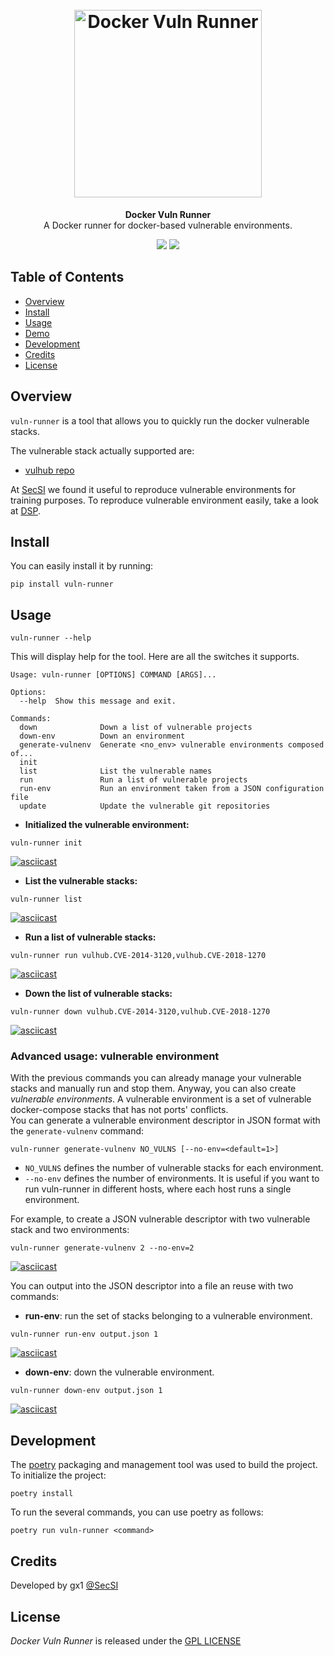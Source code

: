 <h1 align="center">
  <br>
    <img src="https://raw.githubusercontent.com/cyberscsi/docker-vuln-runner/main/logo.png" alt= "Docker Vuln Runner" width="300px">
</h1>
<p align="center">
    <b>Docker Vuln Runner</b> <br />
    A Docker runner for docker-based vulnerable environments. 
<p>
<p align="center">
  <a href="https://github.com/cybersecsi/docker-vuln-runner/blob/main/README.md"><img src="https://img.shields.io/badge/Documentation-complete-green.svg?style=flat"></a>
  <a href="https://github.com/cybersecsi/docker-vuln-runner/blob/main/LICENSE.md"><img src="https://img.shields.io/badge/License-GNU%20GPL-blue"></a>
</p>

## Table of Contents
- [Overview](#overview)
- [Install](#install)
- [Usage](#usage)
- [Demo](#demo)
- [Development](#development)
- [Credits](#credits)
- [License](#license)

## Overview
``vuln-runner``  is a tool that allows you to quickly run the docker vulnerable stacks. 

The vulnerable stack actually supported are: 
* [vulhub repo](https://github.com/vulhub/vulhub)

At [SecSI](https://secsi.io) we found it useful to reproduce vulnerable environments for training purposes. To reproduce vulnerable environment easily, take a look at [DSP](https://secsi.io/docker-security-playground/).

## Install
You can easily install it by running:
```
pip install vuln-runner
```

## Usage
```
vuln-runner --help
```

This will display help for the tool. Here are all the switches it supports.

```
Usage: vuln-runner [OPTIONS] COMMAND [ARGS]...

Options:
  --help  Show this message and exit.

Commands:
  down              Down a list of vulnerable projects
  down-env          Down an environment
  generate-vulnenv  Generate <no_env> vulnerable environments composed of...
  init
  list              List the vulnerable names
  run               Run a list of vulnerable projects
  run-env           Run an environment taken from a JSON configuration file
  update            Update the vulnerable git repositories

```

* **Initialized the vulnerable environment:**  
```
vuln-runner init
```

[![asciicast](https://asciinema.org/a/nYJEd62OzL3WLUuigyjeChLIE.svg)](https://asciinema.org/a/nYJEd62OzL3WLUuigyjeChLIE)


* **List the vulnerable stacks:**
```
vuln-runner list
```  


[![asciicast](https://asciinema.org/a/raziKJLlR6vWSbiIwY1w8kqaq.svg)](https://asciinema.org/a/raziKJLlR6vWSbiIwY1w8kqaq)  

* **Run a list of vulnerable stacks:**

```
vuln-runner run vulhub.CVE-2014-3120,vulhub.CVE-2018-1270
```

[![asciicast](https://asciinema.org/a/wIOCYSrD9o5ZE6NmuCWLTTD8A.svg)](https://asciinema.org/a/wIOCYSrD9o5ZE6NmuCWLTTD8A)  


* **Down the list of vulnerable stacks:**
```
vuln-runner down vulhub.CVE-2014-3120,vulhub.CVE-2018-1270
```

[![asciicast](https://asciinema.org/a/fAuTCMJHdxa5sRK0VlbfAKqcV.svg)](https://asciinema.org/a/fAuTCMJHdxa5sRK0VlbfAKqcV)  

### Advanced usage: vulnerable environment  
With the previous commands you can already manage your vulnerable stacks and manually run and stop them. 
Anyway, you can also create *vulnerable environments*. 
A vulnerable environment is a set of vulnerable docker-compose stacks that has not ports' conflicts.   
You can generate a vulnerable environment descriptor in JSON format with the `generate-vulnenv` command:   
``` 
vuln-runner generate-vulnenv NO_VULNS [--no-env=<default=1>]
```  

* `NO_VULNS` defines the number of vulnerable stacks for each environment. 
* `--no-env` defines the number of environments. It is useful if you want to run vuln-runner in different hosts, where each host runs a single environment.   

For example, to create a JSON vulnerable descriptor with two vulnerable stack and two environments: 
```
vuln-runner generate-vulnenv 2 --no-env=2  
```

[![asciicast](https://asciinema.org/a/KxRWBVOMLymUQiWgjDDm4f6JS.svg)](https://asciinema.org/a/KxRWBVOMLymUQiWgjDDm4f6JS)   

You can output into the JSON descriptor into a file an reuse with two commands: 
* **run-env**: run the set of stacks belonging to a vulnerable environment.   
```
vuln-runner run-env output.json 1
```
[![asciicast](https://asciinema.org/a/vuL2l5vL8bqRefx9EAqYlqxFC.svg)](https://asciinema.org/a/vuL2l5vL8bqRefx9EAqYlqxFC)

* **down-env**: down the vulnerable environment.  

```
vuln-runner down-env output.json 1
```
[![asciicast](https://asciinema.org/a/fAuTCMJHdxa5sRK0VlbfAKqcV.svg)](https://asciinema.org/a/fAuTCMJHdxa5sRK0VlbfAKqcV)  


## Development  
The [poetry](https://python-poetry.org/) packaging and management tool was used to build the project.  
To initialize the project: 
```
poetry install 
```  

To run the several commands, you can use poetry as follows:  

``` 
poetry run vuln-runner <command>  
```



## Credits
Developed by gx1 [@SecSI](https://secsi.io)

## License
*Docker Vuln Runner* is released under the [GPL LICENSE](https://github.com/cybersecsi/docker-vuln-runner/blob/main/LICENSE.md)
